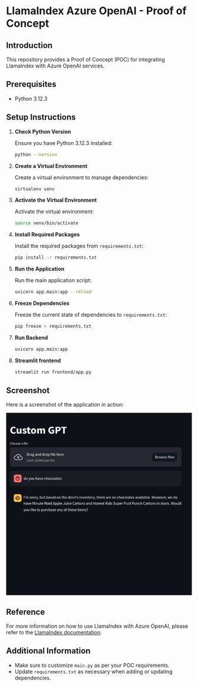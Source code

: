 # LlamaIndex Azure OpenAI - Proof of Concept

## Introduction

This repository provides a Proof of Concept (POC) for integrating LlamaIndex with Azure OpenAI services. 

## Prerequisites

- Python 3.12.3

## Setup Instructions

1. **Check Python Version**

    Ensure you have Python 3.12.3 installed:

    ```bash
    python --version
    ```

2. **Create a Virtual Environment**

    Create a virtual environment to manage dependencies:

    ```bash
    virtualenv venv
    ```

3. **Activate the Virtual Environment**

    Activate the virtual environment:

    ```bash
    source venv/bin/activate
    ```

4. **Install Required Packages**

    Install the required packages from `requirements.txt`:

    ```bash
    pip install -r requirements.txt
    ```

5. **Run the Application**

    Run the main application script:

    ```bash
    uvicorn app.main:app --reload
    ```

6. **Freeze Dependencies**

    Freeze the current state of dependencies to `requirements.txt`:

    ```bash
    pip freeze > requirements.txt
    ```

7. **Run Backend**
    
    ```bash
    uvicorn app.main:app 
    ```

8. **Streamlit frontend**
    
    ```bash
    streamlit run frontend/app.py 
    ```

## Screenshot

Here is a screenshot of the application in action:

![Screenshot](screenshots/chatwithai.png)

## Reference

For more information on how to use LlamaIndex with Azure OpenAI, please refer to the [LlamaIndex documentation](https://docs.llamaindex.ai/en/stable/examples/llm/azure_openai/).

## Additional Information

- Make sure to customize `main.py` as per your POC requirements.
- Update `requirements.txt` as necessary when adding or updating dependencies.
